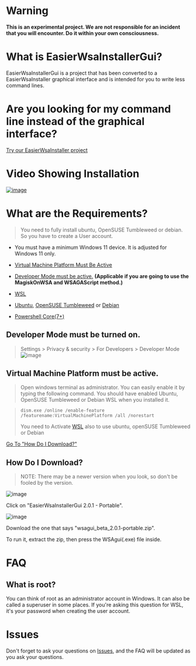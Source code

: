 # Warning
**This is an experimental project. We are not responsible for an incident that you will encounter. Do it within your own consciousness.**

# What is EasierWsaInstallerGui?

EasierWsaInstallerGui is a project that has been converted to a EasierWsaInstaller graphical interface and is intended for you to write less command lines.

# Are you looking for my command line instead of the graphical interface?
[Try our EasierWsaInstaller project](https://github.com/herrwinfried/EasierWsaInstaller#readme)

# Video Showing Installation

[![image](https://user-images.githubusercontent.com/52379312/193453617-98d3fdd9-d3a0-4d50-8ec2-36b77d6120ca.png)](https://youtu.be/GbHFhOz-JTk)


# What are the Requirements?

> You need to fully install ubuntu, OpenSUSE Tumbleweed or debian. So you have to create a User account.

- You must have a minimum Windows 11 device. It is adjusted for Windows 11 only.

- [Virtual Machine Platform Must Be Active](#virtual-machine-platform-must-be-active)
- [Developer Mode must be active.](#developer-mode-must-be-turned-on) **(Applicable if you are going to use the MagiskOnWSA and WSAGAScript method.)**
- [WSL](https://aka.ms/wslstorepage)
- [Ubuntu](https://www.microsoft.com/store/productId/9PDXGNCFSCZV), [OpenSUSE Tumbleweed](https://www.microsoft.com/p/opensuse-tumbleweed/9mssk2zxxn11) or [Debian](https://www.microsoft.com/p/debian/9msvkqc78pk6)
- [Powershell Core(7+)](https://www.microsoft.com/en-us/p/powershell/9mz1snwt0n5d)

## Developer Mode must be turned on.
> Settings > Privacy & security > For Developers > Developer Mode
> ![image](https://user-images.githubusercontent.com/52379312/138754144-e81779ea-4c61-46c6-8860-6c39b33aab47.png)

## **Virtual Machine Platform must be active.**

> Open windows terminal as administrator. You can easily enable it by typing the following command. You should have enabled Ubuntu, OpenSUSE Tumbleweed or Debian WSL when you installed it.

> ```
> dism.exe /online /enable-feature /featurename:VirtualMachinePlatform /all /norestart
> ```
> You need to Activate [WSL](https://aka.ms/wslstorepage) also to use ubuntu, openSUSE Tumbleweed or Debian

[Go To "How Do I Download?"](#how-do-i-download)

## **How Do I Download?**

> NOTE: There may be a newer version when you look, so don't be fooled by the version.

![image](https://user-images.githubusercontent.com/52379312/193084466-a23bd4d4-8b73-43ba-83a6-5f20b7c1883e.png)


Click on "EasierWsaInstallerGui 2.0.1 - Portable".

![image](https://user-images.githubusercontent.com/52379312/193084631-d4cdfe6e-e6ca-482f-9b1f-e6ac16663ddf.png)


Download the one that says "wsagui_beta_2.0.1-portable.zip".

To run it, extract the zip, then press the WSAgui(.exe) file inside.


# FAQ

## What is root?

You can think of root as an administrator account in Windows. It can also be called a superuser in some places. If you're asking this question for WSL, it's your password when creating the user account.

# Issues
Don't forget to ask your questions on [Issues](https://github.com/herrwinfried/wsa-gui/issues), and the FAQ will be updated as you ask your questions.
